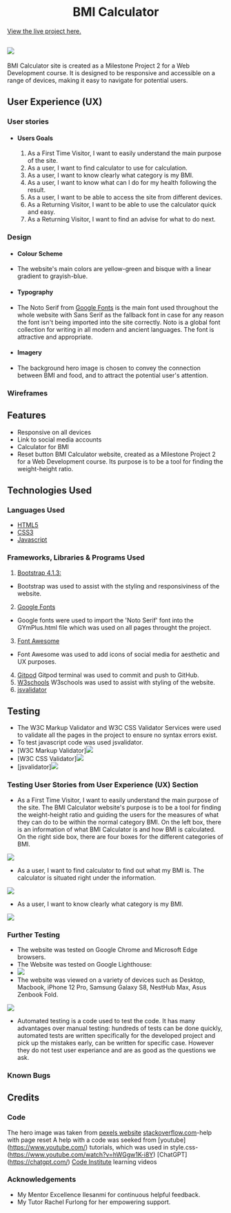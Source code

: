 <h1 align="center">BMI Calculator</h1>

[View the live project here.](https://krasi5.github.io/Milestone2/)


<h2 text-align="center"><img src="assets/documents/bmi_responsive.jpg"></h2>

BMI Calculator site is created as a Milestone Project 2 for a Web Development course. It is designed to be responsive and accessible on a range of devices, making it easy to navigate for potential users.


## User Experience (UX)

 ### User stories
       
  -   #### Users Goals
  
      1. As a First Time Visitor, I want to easily understand the main purpose of the site.
      2. As a user, I want to find calculator to use for calculation.
      3. As a user, I want to know clearly what category is my BMI.
      4. As a user, I want to know what can I do for my health following the result.
      5. As a user, I want to be able to access the site from different devices.
      2. As a Returning Visitor, I want to be able to use the calculator quick and easy.
      3. As a Returning Visitor, I want to find an advise for what to do next. 
      
  
 ### Design

 -  #### Colour Scheme
  -   The website's main colors are yellow-green and bisque with a linear gradient to grayish-blue.
 
  -  #### Typography
  -   The Noto Serif from [Google Fonts](https://fonts.google.com/) is the main font used throughout the whole website with Sans Serif as the fallback font in case for any reason the font isn't being imported into the site correctly. Noto is a global font collection for writing in all modern and ancient languages. The font is attractive and appropriate. 

 -  #### Imagery
   - The background hero image is chosen to convey the connection between BMI and food, and to attract the potential user's attention.

 ### Wireframes

 ## Features
  - Responsive on all devices
  - Link to social media accounts
  - Calculator for BMI
  - Reset button
  BMI Calculator website, created as a Milestone Project 2 for a Web Development course. Its purpose is to be a tool for finding the weight-height ratio.
 
## Technologies Used

### Languages Used 
-   [HTML5](https://en.wikipedia.org/wiki/HTML5)
-   [CSS3](https://en.wikipedia.org/wiki/CSS)
-   [Javascript](https://en.wikipedia.org/wiki/JavaScript)

### Frameworks, Libraries & Programs Used
1. [Bootstrap 4.1.3:](https://getbootstrap.com/docs/4.1/getting-started/introduction/)
 - Bootstrap was used to assist with the styling and responsiviness of the website.
 2. [Google Fonts](https://fonts.google.com/)
 - Google fonts were used to import the 'Noto Serif' font into the GYmPlus.html file which was used on all pages throught the project.
 3. [Font Awesome](https://fontawesome.com/)
 - Font Awesome was used to add icons of social media for aesthetic and UX purposes.
 4. [Gitpod](https://gitpod.io/) 
  Gitpod terminal was used to commit and push to GitHub.
 5. [W3schools](https://www.w3schools.com/) 
 W3schools was used to assist with styling of the website.
 6. [jsvalidator](https://jsvalidator.com/)
## Testing
 - The W3C Markup Validator and W3C CSS Validator Services were used to validate all the pages in the project to ensure no syntax errors exist.
 - To test javascript code was used jsvalidator.
 - [W3C Markup Validator]<img src="assets/documents/html_validator.jpg">
 - [W3C CSS Validator]<img src="assets/documents/css_validator.jpg">
 - [jsvalidator]<img src="js_validator.jpg">

### Testing User Stories from User Experience (UX) Section

- As a First Time Visitor, I want to easily understand the main purpose of the site.
  The BMI Calculator website's purpose is to be a tool for finding the weight-height ratio and guiding the users for the measures of what they can do to be within the normal category BMI. On the left box, there is an information of what BMI Calculator is and how BMI is calculated. On the right side box, there are four boxes for the different categories of BMI.
<img src="assets/documents/bmi_main.jpg">

- As a user, I want to find calculator to find out what my BMI is.
 The calculator is situated right under the information.

 <img src="assets/documents/bmi_calculator.jpg">

 - As a user, I want to know clearly what category is my BMI.
 <img src="assets/documents/bmi_results.jpg">
  

### Further Testing
-  The website was tested on Google Chrome and Microsoft Edge browsers.
-  The Website was tested on Google Lighthouse:
-  <img src="assets/documents/lighthouse.jpg">
-  The website was viewed on a variety of devices such as Desktop, Macbook, iPhone 12 Pro, Samsung Galaxy S8, NestHub Max, Asus Zenbook Fold.
<img src="assets/documents/bmi_responsive.jpg">

- Automated testing is a code used to test the code. It has many advantages over manual testing: hundreds of tests can be done quickly, automated tests are written specifically for the developed project and pick up the mistakes early, can be written for specific case. However they do not test user experiance and are as good as the questions we ask.

### Known Bugs

## Credits

### Code
The hero image was taken from [pexels website](https://www.pexels.com/)
[stackoverflow.com](https://stackoverflow.com/)-help with page reset
A help with a code was seeked from [youtube] (https://www.youtube.com/) tutorials, which was used in style.css-(https://www.youtube.com/watch?v=hWGgw1K-i8Y)
[ChatGPT] (https://chatgpt.com/)
[Code Institute](https://learn.codeinstitute.net/ci_program/level5diplomainwebappdevelopment) learning videos

### Acknowledgements

-  My Mentor Excellence Ilesanmi for continuous helpful feedback.
-  My Tutor Rachel Furlong for her empowering support.
